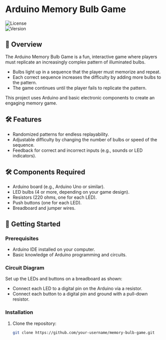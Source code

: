 # Arduino Memory Bulb Game  

![License](https://img.shields.io/badge/license-MIT-blue.svg)  
![Version](https://img.shields.io/badge/version-1.0.0-brightgreen.svg)  

## 📖 Overview  

The Arduino Memory Bulb Game is a fun, interactive game where players must replicate an increasingly complex pattern of illuminated bulbs.  
- Bulbs light up in a sequence that the player must memorize and repeat.  
- Each correct sequence increases the difficulty by adding more bulbs to the pattern.  
- The game continues until the player fails to replicate the pattern.  

This project uses Arduino and basic electronic components to create an engaging memory game.  

## 🛠️ Features  

- Randomized patterns for endless replayability.  
- Adjustable difficulty by changing the number of bulbs or speed of the sequence.  
- Feedback for correct and incorrect inputs (e.g., sounds or LED indicators).  

## 🛠️ Components Required  

- Arduino board (e.g., Arduino Uno or similar).  
- LED bulbs (4 or more, depending on your game design).  
- Resistors (220 ohms, one for each LED).  
- Push buttons (one for each LED).  
- Breadboard and jumper wires.  

## 🚀 Getting Started  

### Prerequisites  

- Arduino IDE installed on your computer.  
- Basic knowledge of Arduino programming and circuits.  

### Circuit Diagram  

Set up the LEDs and buttons on a breadboard as shown:  
- Connect each LED to a digital pin on the Arduino via a resistor.  
- Connect each button to a digital pin and ground with a pull-down resistor.  

### Installation  

1. Clone the repository:  
   ```bash  
   git clone https://github.com/your-username/memory-bulb-game.git  
